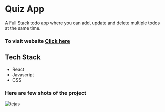 
<h1>Quiz App</h1>
<P>A Full Stack todo app where you can add, update and delete multiple todos at the same time.</P>

<h3>To visit  website   <a href='https://quizkbc.netlify.app/'>Click here</a></h3>

<h2>Tech Stack</h2>
<div>
  <ul>
    <li> React</li>
     <li>Javascript</li>
     <li>CSS</li>
  </ul>
</div>
  <h3>Here are few shots of the project</h3>
  <div>
  <img src='https://github.com/YelveTejas/quizapp/assets/103955930/807263a5-8490-4038-b22e-fe1a6bb74f8f' alt='tejas'></img>
 
